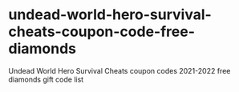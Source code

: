 # undead-world-hero-survival-cheats-coupon-code-free-diamonds
Undead World Hero Survival Cheats coupon codes 2021-2022 free diamonds gift code list
